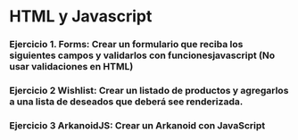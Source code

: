 # HTML y Javascript

### Ejercicio 1. Forms: Crear un formulario que reciba los siguientes campos y validarlos con funcionesjavascript (No usar validaciones en HTML)
### Ejercicio 2 Wishlist: Crear un listado de productos y agregarlos a una lista de deseados que deberá see renderizada.
### Ejercicio 3 ArkanoidJS: Crear un Arkanoid con JavaScript
